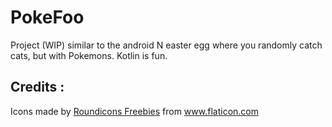 # PokeFoo
Project (WIP) similar to the android N easter egg where you randomly catch cats, but with Pokemons.
Kotlin is fun.

## Credits :  
Icons made by <a href="https://www.flaticon.com/authors/roundicons-freebies" title="Roundicons Freebies">Roundicons Freebies</a> from <a href="https://www.flaticon.com/" title="Flaticon">www.flaticon.com</a>
